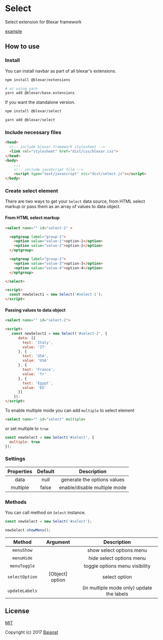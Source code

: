 # Select

Select extension for Blexar framework

[example](https://baianat.github.io/select/)

## How to use

### Install

You can install navbar as part of all blexar's extensions.

```bash
npm install @blexar/extensions

# or using yarn
yarn add @blexar/base.extensions
```

If you want the standalone version.

```bash
npm install @blexar/select

yarn add @blexar/select
```

### Include necessary files

``` html
<head>
  <!-- include blexar framework stylesheet -->
  <link rel="stylesheet" href="dist/css/blexar.css">
</head>
<body>
    ...
    <!-- include javaScript file -->
    <script type="text/javascript" src="dist/select.js"></script>
</body>
```

### Create select element

There are two ways to get your `Select` data source, from HTML select markup or pass them as an array of values to data object.

#### From HTML select markup

```html
<select name="" id="select-1" >

  <optgroup label="group-1">
    <option value="value-1">option-1</option>
    <option value="value-2">option-2</option>
  </optgroup>

  <optgroup label="group-2">
    <option value="value-3">option-3</option>
    <option value="value-4">option-4</option>
  </optgroup>

</select>

<script>
  const newSelect1 = new Select('#select-1');
</script>
```

#### Passing values to data object

```html
<select name="" id="select-2">

<script>
   const newSelect2 = new Select('#select-2', {
      data: [{
        text: 'Italy',
        value: 'IT'
      }, {
        text: 'USA',
        value: 'USA'
      }, {
        text: 'France',
        value: 'fr'
      }, {
        text: 'Egypt',
        value: 'EG'
      }]
    });
</script>
```

To enable multiple mode you can add `multiple` to select element

```html
<select name="" id="select" multiple>
```

or set multiple to `true`

```javaScript
const newSelect = new Select('#select', {
  multiple: true
});
```

### Settings

| Properties | Default | Description                      |
| :--------: | :-----: | :------------------------------: |
| data       | null    | generate the options values      |
| multiple   | false   | enable/disable multiple mode     |

### Methods

You can call method on `Select` instance.

```javascript
const newSelect = new Select('#select');

newSelect.showMenu();
```

| Method         | Argument        | Description |
| :------------: | :-------------: | :---------: |
| `menuShow`     |                 | show select options menu |
| `menuHide`     |                 | hide select options menu |
| `menuToggle`   |                 | toggle options menu visibility |
| `selectOption` | [Object] option | select option |
| `updateLabels` |                 | (in multiple mode only) update the labels |

## License

[MIT](http://opensource.org/licenses/MIT)

Copyright (c) 2017 [Baianat](http://baianat.com)
